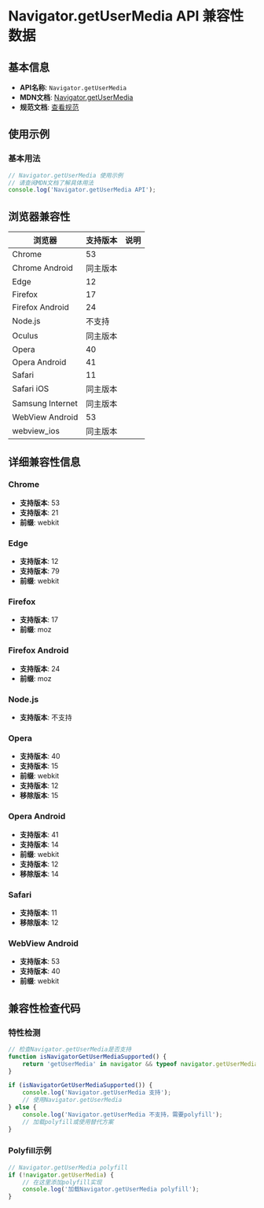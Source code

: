 # Navigator.getUserMedia API 兼容性数据

## 基本信息

- **API名称**: `Navigator.getUserMedia`
- **MDN文档**: [Navigator.getUserMedia](https://developer.mozilla.org/docs/Web/API/Navigator/getUserMedia)
- **规范文档**: [查看规范](https://w3c.github.io/mediacapture-main/#dom-navigator-getusermedia)

## 使用示例

### 基本用法

```javascript
// Navigator.getUserMedia 使用示例
// 请查阅MDN文档了解具体用法
console.log('Navigator.getUserMedia API');
```

## 浏览器兼容性

| 浏览器 | 支持版本 | 说明 |
|--------|----------|------|
| Chrome | 53 |  |
| Chrome Android | 同主版本 |  |
| Edge | 12 |  |
| Firefox | 17 |  |
| Firefox Android | 24 |  |
| Node.js | 不支持 |  |
| Oculus | 同主版本 |  |
| Opera | 40 |  |
| Opera Android | 41 |  |
| Safari | 11 |  |
| Safari iOS | 同主版本 |  |
| Samsung Internet | 同主版本 |  |
| WebView Android | 53 |  |
| webview_ios | 同主版本 |  |

## 详细兼容性信息

### Chrome

- **支持版本**: 53
- **支持版本**: 21
- **前缀**: webkit

### Edge

- **支持版本**: 12
- **支持版本**: 79
- **前缀**: webkit

### Firefox

- **支持版本**: 17
- **前缀**: moz

### Firefox Android

- **支持版本**: 24
- **前缀**: moz

### Node.js

- **支持版本**: 不支持

### Opera

- **支持版本**: 40
- **支持版本**: 15
- **前缀**: webkit
- **支持版本**: 12
- **移除版本**: 15

### Opera Android

- **支持版本**: 41
- **支持版本**: 14
- **前缀**: webkit
- **支持版本**: 12
- **移除版本**: 14

### Safari

- **支持版本**: 11
- **移除版本**: 12

### WebView Android

- **支持版本**: 53
- **支持版本**: 40
- **前缀**: webkit

## 兼容性检查代码

### 特性检测

```javascript
// 检查Navigator.getUserMedia是否支持
function isNavigatorGetUserMediaSupported() {
    return 'getUserMedia' in navigator && typeof navigator.getUserMedia === 'function';
}

if (isNavigatorGetUserMediaSupported()) {
    console.log('Navigator.getUserMedia 支持');
    // 使用Navigator.getUserMedia
} else {
    console.log('Navigator.getUserMedia 不支持，需要polyfill');
    // 加载polyfill或使用替代方案
}
```

### Polyfill示例

```javascript
// Navigator.getUserMedia polyfill
if (!navigator.getUserMedia) {
    // 在这里添加polyfill实现
    console.log('加载Navigator.getUserMedia polyfill');
}
```

